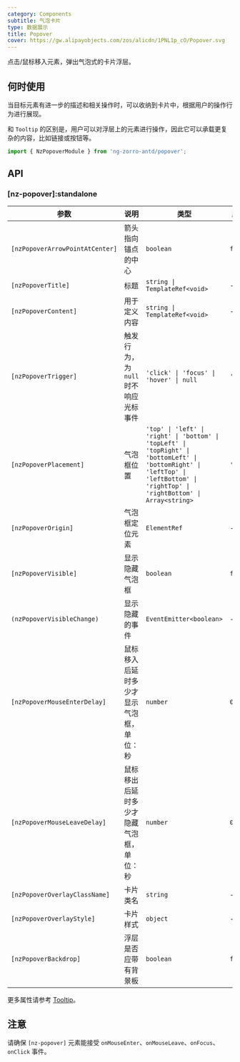 ```yaml
---
category: Components
subtitle: 气泡卡片
type: 数据展示
title: Popover
cover: https://gw.alipayobjects.com/zos/alicdn/1PNL1p_cO/Popover.svg
---
```


点击/鼠标移入元素，弹出气泡式的卡片浮层。

## 何时使用

当目标元素有进一步的描述和相关操作时，可以收纳到卡片中，根据用户的操作行为进行展现。

和 `Tooltip` 的区别是，用户可以对浮层上的元素进行操作，因此它可以承载更复杂的内容，比如链接或按钮等。

```ts
import { NzPopoverModule } from 'ng-zorro-antd/popover';
```

## API

### [nz-popover]:standalone

| 参数                            | 说明                                     | 类型                                                                                                                                                                              | 默认值    |
| ------------------------------- | ---------------------------------------- | --------------------------------------------------------------------------------------------------------------------------------------------------------------------------------- | --------- |
| `[nzPopoverArrowPointAtCenter]` | 箭头指向锚点的中心                       | `boolean`                                                                                                                                                                         | `false`   |
| `[nzPopoverTitle]`              | 标题                                     | `string \| TemplateRef<void>`                                                                                                                                                     | -         |
| `[nzPopoverContent]`            | 用于定义内容                             | `string \| TemplateRef<void>`                                                                                                                                                     | -         |
| `[nzPopoverTrigger]`            | 触发行为，为 `null` 时不响应光标事件     | `'click' \| 'focus' \| 'hover' \| null`                                                                                                                                           | `'hover'` |
| `[nzPopoverPlacement]`          | 气泡框位置                               | `'top' \| 'left' \| 'right' \| 'bottom' \| 'topLeft' \| 'topRight' \| 'bottomLeft' \| 'bottomRight' \| 'leftTop' \| 'leftBottom' \| 'rightTop' \| 'rightBottom' \| Array<string>` | `'top'`   |
| `[nzPopoverOrigin]`             | 气泡框定位元素                           | `ElementRef`                                                                                                                                                                      | -         |
| `[nzPopoverVisible]`            | 显示隐藏气泡框                           | `boolean`                                                                                                                                                                         | `false`   |
| `(nzPopoverVisibleChange)`      | 显示隐藏的事件                           | `EventEmitter<boolean>`                                                                                                                                                           | -         |
| `[nzPopoverMouseEnterDelay]`    | 鼠标移入后延时多少才显示气泡框，单位：秒 | `number`                                                                                                                                                                          | `0.15`    |
| `[nzPopoverMouseLeaveDelay]`    | 鼠标移出后延时多少才隐藏气泡框，单位：秒 | `number`                                                                                                                                                                          | `0.1`     |
| `[nzPopoverOverlayClassName]`   | 卡片类名                                 | `string`                                                                                                                                                                          | -         |
| `[nzPopoverOverlayStyle]`       | 卡片样式                                 | `object`                                                                                                                                                                          | -         |
| `[nzPopoverBackdrop]`           | 浮层是否应带有背景板                     | `boolean`                                                                                                                                                                         | `false`   |

更多属性请参考 [Tooltip](/components/tooltip/zh#api)。

## 注意

请确保 `[nz-popover]` 元素能接受 `onMouseEnter`、`onMouseLeave`、`onFocus`、`onClick` 事件。
